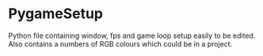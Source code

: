 # PygameSetup

Python file containing window, fps and game loop setup easily to be edited.  Also contains a numbers of RGB colours which could be in a project. 
